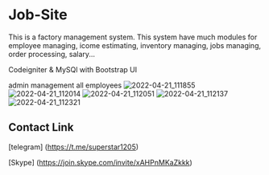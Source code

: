 # Job-Site
This is a factory management system.
This system have much modules for employee managing, icome estimating, inventory managing, jobs managing, order processing, salary...

Codeigniter & MySQl with Bootstrap UI

admin management all employees
![2022-04-21_111855](https://user-images.githubusercontent.com/86986628/164359063-6c125f6f-9d91-4ec4-8856-8be5a60317fb.png)
![2022-04-21_112014](https://user-images.githubusercontent.com/86986628/164359112-802201ad-e9c5-40f9-a540-dca0c1dacf9a.png)
![2022-04-21_112051](https://user-images.githubusercontent.com/86986628/164359116-ec187af8-a59a-4511-99e2-cd13b6fd9a7a.png)
![2022-04-21_112137](https://user-images.githubusercontent.com/86986628/164359121-61b1397a-9ddb-46d3-bc22-6faed54d1fc3.png)
![2022-04-21_112321](https://user-images.githubusercontent.com/86986628/164359125-3a8461fd-3c30-463b-a3cf-55c7efc51b6e.png)

## Contact Link

[telegram] (https://t.me/superstar1205)

[Skype] (https://join.skype.com/invite/xAHPnMKaZkkk)
